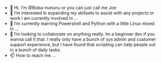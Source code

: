 - 👋 Hi, I’m @Boba-nununu or you can just call me Joe
- 👀 I’m interested in expanding my skillsets to assist with any projects or work I am currently involved in ...
- 🌱 I’m currently learning Powershell and Python with a little Linux mixed in ...
- 💞️ I’m looking to collaborate on anything really. Im a beginner dev if you wanna call it that. I really only have a bunch of sys admin and customer support experience, 
      but I have found that scripting can help people out in a bunch of daily tasks.
- 📫 How to reach me ... 

<!---
Boba-nununu/Boba-nununu is a ✨ special ✨ repository because its `README.md` (this file) appears on your GitHub profile.
You can click the Preview link to take a look at your changes.
--->
